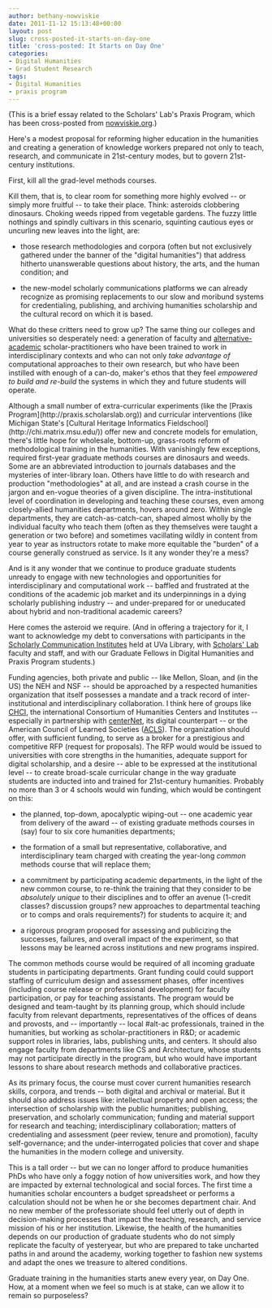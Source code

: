 ```yaml
---
author: bethany-nowviskie
date: 2011-11-12 15:13:48+00:00
layout: post
slug: cross-posted-it-starts-on-day-one
title: 'cross-posted: It Starts on Day One'
categories:
- Digital Humanities
- Grad Student Research
tags:
- Digital Humanities
- praxis program
---
```


(This is a brief essay related to the Scholars' Lab's Praxis Program, which has been cross-posted from [nowviskie.org](http://nowviskie.org/2011/it-starts-on-day-one/).)

Here's a modest proposal for reforming higher education in the humanities and creating a generation of knowledge workers prepared not only to teach, research, and communicate in 21st-century modes, but to govern 21st-century institutions.

First, kill all the grad-level methods courses.

Kill them, that is, to clear room for something more highly evolved -- or simply more fruitful -- to take their place.  Think: asteroids clobbering dinosaurs.  Choking weeds ripped from vegetable gardens.  The fuzzy little nothings and spindly cultivars in this scenario, squinting cautious eyes or uncurling new leaves into the light, are:





  * those research methodologies and corpora (often but not exclusively gathered under the banner of the "digital humanities") that address hitherto unanswerable questions about history, the arts, and the human condition; and



  * the new-model scholarly communications platforms we can already recognize as promising replacements to our slow and moribund systems for credentialing, publishing, and archiving humanities scholarship and the cultural record on which it is based.



What do these critters need to grow up? The same thing our colleges and universities so desperately need: a generation of faculty and [alternative-academic](http://mediacommons.futureofthebook.org/alt-ac/) scholar-practitioners who have been trained to work in interdisciplinary contexts and who can not only _take advantage of_ computational approaches to their own research, but who have been instilled with enough of a can-do, maker's ethos that they feel _empowered to build and re-build_ the systems in which they and future students will operate.

<!-- more -->Although a small number of extra-curricular experiments (like the [Praxis Program](http://praxis.scholarslab.org)) and curricular interventions (like Michigan State's [Cultural Heritage Informatics Fieldschool](http://chi.matrix.msu.edu/)) offer new and concrete models for emulation, there's little hope for wholesale, bottom-up, grass-roots reform of methodological training in the humanities. With vanishingly few exceptions, required first-year graduate methods courses are dinosaurs and weeds. Some are an abbreviated introduction to journals databases and the mysteries of inter-library loan. Others have little to do with research and production "methodologies" at all, and are instead a crash course in the jargon and en-vogue theories of a given discipline. The intra-institutional level of coordination in developing and teaching these courses, even among closely-allied humanities departments, hovers around zero.  Within single departments, they are catch-as-catch-can, shaped almost wholly by the individual faculty who teach them (often as they themselves were taught a generation or two before) and sometimes vacillating wildly in content from year to year as instructors rotate to make more equitable the "burden" of a course generally construed as service. Is it any wonder they're a mess?

And is it any wonder that we continue to produce graduate students unready to engage with new technologies and opportunities for interdisciplinary and computational work -- baffled and frustrated at the conditions of the academic job market and its underpinnings in a dying scholarly publishing industry -- and under-prepared for or uneducated about hybrid and non-traditional academic careers?

Here comes the asteroid we require. (And in offering a trajectory for it, I want to acknowledge my debt to conversations with participants in the [Scholarly Communication Institutes](http://uvasci.org) held at UVa Library, with [Scholars' Lab](http://lib.virginia.edu/scholarslab/) faculty and staff, and with our Graduate Fellows in Digital Humanities and Praxis Program students.)

Funding agencies, both private and public -- like Mellon, Sloan, and (in the US) the NEH and NSF -- should be approached by a respected humanities organization that itself possesses a mandate and a track record of inter-institutional and interdisciplinary collaboration.  I think here of groups like [CHCI](http://chcinetwork.org), the international Consortium of Humanities Centers and Institutes -- especially in partnership with [centerNet](http://digitalhumanities.org/centernet), its digital counterpart -- or the American Council of Learned Societies ([ACLS](http://acls.org)). The organization should offer, with sufficient funding, to serve as a broker for a prestigious and competitive RFP (request for proposals). The RFP would would be issued to universities with core strengths in the humanities, adequate support for digital scholarship, and a desire -- able to be expressed at the institutional level -- to create broad-scale curricular change in the way graduate students are inducted into and trained for 21st-century humanities.  Probably no more than 3 or 4 schools would win funding, which would be contingent on this:





  * the planned, top-down, apocalyptic wiping-out -- one academic year from delivery of the award -- of existing graduate methods courses in (say) four to six core humanities departments;


  * the formation of a small but representative, collaborative, and interdisciplinary team charged with creating the year-long _common_ methods course that will replace them;


  * a commitment by participating academic departments, in the light of the new common course, to re-think the training that they consider to be _absolutely unique_ to their disciplines and to offer an avenue (1-credit classes? discussion groups? new approaches to departmental teaching or to comps and orals requirements?) for students to acquire it; and


  * a rigorous program proposed for assessing and publicizing the successes, failures, and overall impact of the experiment, so that lessons may be learned across institutions and new programs inspired.



The common methods course would be required of all incoming graduate students in participating departments.  Grant funding could could support staffing of curriculum design and assessment phases, offer incentives (including course release or professional development) for faculty participation, or pay for teaching assistants. The program would be designed and team-taught by its planning group, which should include faculty from relevant departments, representatives of the offices of deans and provosts, and -- importantly -- local #alt-ac professionals, trained in the humanities, but working as scholar-practitioners in R&D; or academic support roles in libraries, labs, publishing units, and centers. It should also engage faculty from departments like CS and Architecture, whose students may not participate directly in the program, but who would have important lessons to share about research methods and collaborative practices.

As its primary focus, the course must cover current humanities research skills, corpora, and trends -- both digital and archival or material. But it should also address issues like: intellectual property and open access; the intersection of scholarship with the public humanities; publishing, preservation, and scholarly communication; funding and material support for research and teaching; interdisciplinary collaboration; matters of credentialing and assessment (peer review, tenure and promotion), faculty self-governance; and the under-interrogated policies that cover and shape the humanities in the modern college and university.

This is a tall order -- but we can no longer afford to produce humanities PhDs who have only a foggy notion of how universities work, and how they are impacted by external technological and social forces.  The first time a humanities scholar encounters a budget spreadsheet or performs a calculation should not be when he or she becomes department chair. And no new member of the professoriate should feel utterly out of depth in decision-making processes that impact the teaching, research, and service mission of his or her institution.  Likewise, the health of the humanities depends on our production of graduate students who do not simply replicate the faculty of yesteryear, but who are prepared to take uncharted paths in and around the academy, working together to fashion new systems and adapt the ones we treasure to altered conditions.

Graduate training in the humanities starts anew every year, on Day One. How, at a moment when we feel so much is at stake, can we allow it to remain so purposeless?
